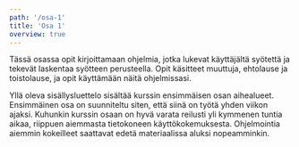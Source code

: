 ```yaml
---
path: '/osa-1'
title: 'Osa 1'
overview: true
---
```


Tässä osassa opit kirjoittamaan ohjelmia, jotka lukevat käyttäjältä syötettä ja tekevät laskentaa syötteen perusteella. Opit käsitteet muuttuja, ehtolause ja toistolause, ja opit käyttämään näitä ohjelmissasi.

<please-login></please-login>

<pages-in-this-section></pages-in-this-section>

Yllä oleva sisällysluettelo sisältää kurssin ensimmäisen osan aihealueet. Ensimmäinen osa on suunniteltu siten, että siinä on työtä yhden viikon ajaksi. Kuhunkin kurssin osaan on hyvä varata reilusti yli kymmenen tuntia aikaa, riippuen aiemmasta tietokoneen käyttökokemuksesta. Ohjelmointia aiemmin kokeilleet saattavat edetä materiaalissa aluksi nopeamminkin.
